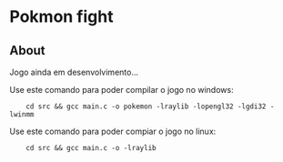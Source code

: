 # Pokmon fight

## About

Jogo ainda em desenvolvimento...

Use este comando para poder compilar o jogo no windows:

````
    cd src && gcc main.c -o pokemon -lraylib -lopengl32 -lgdi32 -lwinmm
````

Use este comando para poder compiar o jogo no linux:

````
    cd src && gcc main.c -o -lraylib 
````